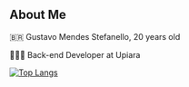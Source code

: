 ## About Me

🇧🇷 Gustavo Mendes Stefanello, 20 years old

👨🏻‍💻 Back-end Developer at Upiara

<!-- ## 📊 My Stats

[![Anurag’s github stats](https://github-readme-stats.vercel.app/api?username=envur&theme=dark)](https://github.com/envur) -->

[![Top Langs](https://github-readme-stats.vercel.app/api/top-langs/?username=envur&layout=compact&theme=dark)](https://github.com/envur)
